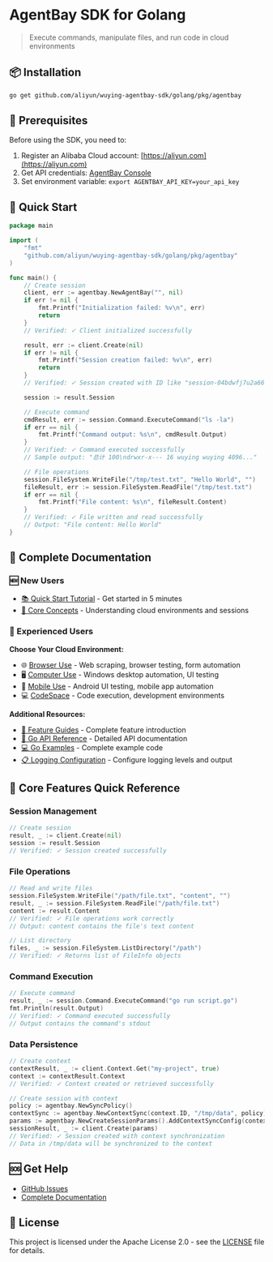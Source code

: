 # AgentBay SDK for Golang

> Execute commands, manipulate files, and run code in cloud environments

## 📦 Installation

```bash
go get github.com/aliyun/wuying-agentbay-sdk/golang/pkg/agentbay
```

## 🚀 Prerequisites

Before using the SDK, you need to:

1. Register an Alibaba Cloud account: [https://aliyun.com](https://aliyun.com)
2. Get API credentials: [AgentBay Console](https://agentbay.console.aliyun.com/service-management)
3. Set environment variable: `export AGENTBAY_API_KEY=your_api_key`

## 🚀 Quick Start
```go
package main

import (
    "fmt"
    "github.com/aliyun/wuying-agentbay-sdk/golang/pkg/agentbay"
)

func main() {
    // Create session
    client, err := agentbay.NewAgentBay("", nil)
    if err != nil {
        fmt.Printf("Initialization failed: %v\n", err)
        return
    }
    // Verified: ✓ Client initialized successfully

    result, err := client.Create(nil)
    if err != nil {
        fmt.Printf("Session creation failed: %v\n", err)
        return
    }
    // Verified: ✓ Session created with ID like "session-04bdwfj7u2a668axp"

    session := result.Session

    // Execute command
    cmdResult, err := session.Command.ExecuteCommand("ls -la")
    if err == nil {
        fmt.Printf("Command output: %s\n", cmdResult.Output)
    }
    // Verified: ✓ Command executed successfully
    // Sample output: "总计 100\ndrwxr-x--- 16 wuying wuying 4096..."

    // File operations
    session.FileSystem.WriteFile("/tmp/test.txt", "Hello World", "")
    fileResult, err := session.FileSystem.ReadFile("/tmp/test.txt")
    if err == nil {
        fmt.Printf("File content: %s\n", fileResult.Content)
    }
    // Verified: ✓ File written and read successfully
    // Output: "File content: Hello World"
}
```

## 📖 Complete Documentation

### 🆕 New Users
- [📚 Quick Start Tutorial](../docs/quickstart/README.md) - Get started in 5 minutes
- [🎯 Core Concepts](../docs/quickstart/basic-concepts.md) - Understanding cloud environments and sessions

### 🚀 Experienced Users
**Choose Your Cloud Environment:**
- 🌐 [Browser Use](../docs/guides/browser-use/README.md) - Web scraping, browser testing, form automation
- 🖥️ [Computer Use](../docs/guides/computer-use/README.md) - Windows desktop automation, UI testing
- 📱 [Mobile Use](../docs/guides/mobile-use/README.md) - Android UI testing, mobile app automation
- 💻 [CodeSpace](../docs/guides/codespace/README.md) - Code execution, development environments

**Additional Resources:**
- [📖 Feature Guides](../docs/guides/README.md) - Complete feature introduction
- [🔧 Go API Reference](docs/api/README.md) - Detailed API documentation
- [💻 Go Examples](docs/examples/README.md) - Complete example code
- [📋 Logging Configuration](../docs/guides/common-features/configuration/logging.md) - Configure logging levels and output

## 🔧 Core Features Quick Reference

### Session Management
```go
// Create session
result, _ := client.Create(nil)
session := result.Session
// Verified: ✓ Session created successfully
```

### File Operations
```go
// Read and write files
session.FileSystem.WriteFile("/path/file.txt", "content", "")
result, _ := session.FileSystem.ReadFile("/path/file.txt")
content := result.Content
// Verified: ✓ File operations work correctly
// Output: content contains the file's text content

// List directory
files, _ := session.FileSystem.ListDirectory("/path")
// Verified: ✓ Returns list of FileInfo objects
```

### Command Execution
```go
// Execute command
result, _ := session.Command.ExecuteCommand("go run script.go")
fmt.Println(result.Output)
// Verified: ✓ Command executed successfully
// Output contains the command's stdout
```

### Data Persistence
```go
// Create context
contextResult, _ := client.Context.Get("my-project", true)
context := contextResult.Context
// Verified: ✓ Context created or retrieved successfully

// Create session with context
policy := agentbay.NewSyncPolicy()
contextSync := agentbay.NewContextSync(context.ID, "/tmp/data", policy)
params := agentbay.NewCreateSessionParams().AddContextSyncConfig(contextSync)
sessionResult, _ := client.Create(params)
// Verified: ✓ Session created with context synchronization
// Data in /tmp/data will be synchronized to the context
```

## 🆘 Get Help

- [GitHub Issues](https://github.com/aliyun/wuying-agentbay-sdk/issues)
- [Complete Documentation](../docs/README.md)

## 📄 License

This project is licensed under the Apache License 2.0 - see the [LICENSE](../LICENSE) file for details.
